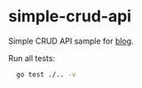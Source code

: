 # simple-crud-api
Simple CRUD API sample for [blog](https://medium.com/@3n0ugh/test-http-handlers-in-go-97dc01d05c3e).

Run all tests:
```bash
  go test ./.. -v
```
